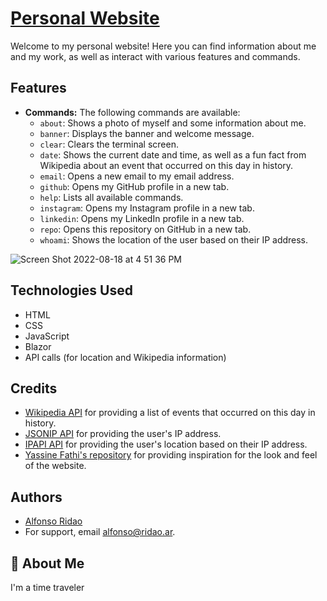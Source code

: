 # [Personal Website](https://alfonso.ridao.ar)

Welcome to my personal website! Here you can find information about me and my work, as well as interact with various features and commands.

## Features

- **Commands:** The following commands are available:
  - `about`: Shows a photo of myself and some information about me.
  - `banner`: Displays the banner and welcome message.
  - `clear`: Clears the terminal screen.
  - `date`: Shows the current date and time, as well as a fun fact from Wikipedia about an event that occurred on this day in history.
  - `email`: Opens a new email to my email address.
  - `github`: Opens my GitHub profile in a new tab.
  - `help`: Lists all available commands.
  - `instagram`: Opens my Instagram profile in a new tab.
  - `linkedin`: Opens my LinkedIn profile in a new tab.
  - `repo`: Opens this repository on GitHub in a new tab.
  - `whoami`: Shows the location of the user based on their IP address.
  

![Screen Shot 2022-08-18 at 4 51 36 PM](https://user-images.githubusercontent.com/61322896/185425987-4231107b-05d1-45bd-9828-0ca16536e862.png)

## Technologies Used

- HTML
- CSS
- JavaScript
- Blazor
- API calls (for location and Wikipedia information)

## Credits

- [Wikipedia API](https://www.mediawiki.org/wiki/API:Main_page) for providing a list of events that occurred on this day in history.
- [JSONIP API](https://jsonip.com) for providing the user's IP address.
- [IPAPI API](https://ipapi.co) for providing the user's location based on their IP address.
- [Yassine Fathi's repository](https://github.com/m4tt72) for providing inspiration for the look and feel of the website.


## Authors

- [Alfonso Ridao](https://alfonso.ridao.ar)
- For support, email alfonso@ridao.ar.


## 🚀 About Me
I'm a time traveler


